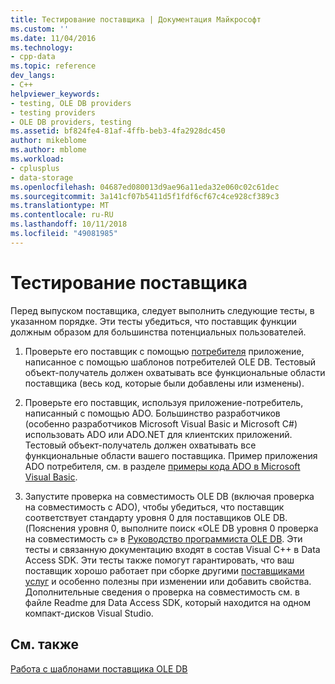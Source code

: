 ```yaml
---
title: Тестирование поставщика | Документация Майкрософт
ms.custom: ''
ms.date: 11/04/2016
ms.technology:
- cpp-data
ms.topic: reference
dev_langs:
- C++
helpviewer_keywords:
- testing, OLE DB providers
- testing providers
- OLE DB providers, testing
ms.assetid: bf824fe4-81af-4ffb-beb3-4fa2928dc450
author: mikeblome
ms.author: mblome
ms.workload:
- cplusplus
- data-storage
ms.openlocfilehash: 04687ed080013d9ae96a11eda32e060c02c61dec
ms.sourcegitcommit: 3a141cf07b5411d5f1fdf6cf67c4ce928cf389c3
ms.translationtype: MT
ms.contentlocale: ru-RU
ms.lasthandoff: 10/11/2018
ms.locfileid: "49081985"
---
```

# <a name="testing-your-provider"></a>Тестирование поставщика

Перед выпуском поставщика, следует выполнить следующие тесты, в указанном порядке. Эти тесты убедиться, что поставщик функции должным образом для большинства потенциальных пользователей.  
  
1. Проверьте его поставщик с помощью [потребителя](../../data/oledb/creating-an-ole-db-consumer.md) приложение, написанное с помощью шаблонов потребителей OLE DB. Тестовый объект-получатель должен охватывать все функциональные области поставщика (весь код, которые были добавлены или изменены).  
  
1. Проверьте его поставщик, используя приложение-потребитель, написанный с помощью ADO. Большинство разработчиков (особенно разработчиков Microsoft Visual Basic и Microsoft C#) использовать ADO или ADO.NET для клиентских приложений. Тестовый объект-получатель должен охватывать все функциональные области вашего поставщика. Пример приложения ADO потребителя, см. в разделе [примеры кода ADO в Microsoft Visual Basic](https://msdn.microsoft.com/library/ms807514.aspx).  
  
1. Запустите проверка на совместимость OLE DB (включая проверка на совместимость с ADO), чтобы убедиться, что поставщик соответствует стандарту уровня 0 для поставщиков OLE DB. (Пояснения уровня 0, выполните поиск «OLE DB уровня 0 проверка на совместимость с» в [Руководство программиста OLE DB](/previous-versions/windows/desktop/ms713643). Эти тесты и связанную документацию входят в состав Visual C++ в Data Access SDK. Эти тесты также помогут гарантировать, что ваш поставщик хорошо работает при сборке другими [поставщиками услуг](../../data/oledb/ole-db-resource-pooling-and-services.md) и особенно полезны при изменении или добавить свойства. Дополнительные сведения о проверка на совместимость см. в файле Readme для Data Access SDK, который находится на одном компакт-дисков Visual Studio.  
  
## <a name="see-also"></a>См. также  

[Работа с шаблонами поставщика OLE DB](../../data/oledb/working-with-ole-db-provider-templates.md)